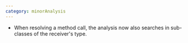 ```yaml
---
category: minorAnalysis
---
```

* When resolving a method call, the analysis now also searches in sub-classes of the receiver's type.
